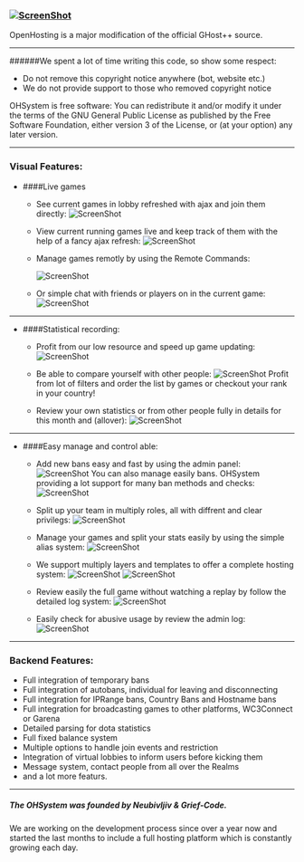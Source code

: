 ### [![ScreenShot](http://ohsystem.net/site_logo.png)](http://ohsystem.net/)

OpenHosting is a major modification of the official GHost++ source.

---

######We spent a lot of time writing this code, so show some respect:
 - Do not remove this copyright notice anywhere (bot, website etc.)
 - We do not provide support to those who removed copyright notice

OHSystem is free software: You can redistribute it and/or modify
it under the terms of the GNU General Public License as published by
the Free Software Foundation, either version 3 of the License, or
(at your option) any later version.

---

### Visual Features:
- ####Live games
  - See current games in lobby refreshed with ajax and join them directly:
    ![ScreenShot](http://ohsystem.net/public_images/gamelist.PNG)

  - View current running games live and keep track of them with the help of a fancy ajax refresh:
    ![ScreenShot](http://ohsystem.net/public_images/live_games.PNG)

  - Manage games remotly by using the Remote Commands:

    ![ScreenShot](http://ohsystem.net/public_images/remote%20control.PNG)
    
  - Or simple chat with friends or players on in the current game:
    ![ScreenShot](http://ohsystem.net/public_images/chat.PNG)

---

- ####Statistical recording:
  - Profit from our low resource and speed up game updating:
    ![ScreenShot](http://ohsystem.net/public_images/update.PNG)

  - Be able to compare yourself with other people:
    ![ScreenShot](http://ohsystem.net/public_images/top.PNG)
    Profit from lot of filters and order the list by games or checkout your rank in your country!

  - Review your own statistics or from other people fully in details for this month and (allover):
    ![ScreenShot](http://ohsystem.net/public_images/profile.PNG)

---

- ####Easy manage and control able:
  - Add new bans easy and fast by using the admin panel:
    ![ScreenShot](http://ohsystem.net/public_images/banad.PNG)
    You can also manage easily bans. OHSystem providing a lot support for many ban methods and checks:
    ![ScreenShot](http://ohsystem.net/public_images/banoptions.PNG)
  
  - Split up your team in multiply roles, all with diffrent and clear privilegs:
    ![ScreenShot](http://ohsystem.net/public_images/roles.PNG)

  - Manage your games and split your stats easily by using the simple alias system:
    ![ScreenShot](http://ohsystem.net/public_images/alias.PNG)

  - We support multiply layers and templates to offer a complete hosting system:
    ![ScreenShot](http://ohsystem.net/public_images/singlegame.PNG)
    ![ScreenShot](http://ohsystem.net/public_images/tree.PNG)

  - Review easily the full game without watching a replay by follow the detailed log system:
    ![ScreenShot](http://ohsystem.net/public_images/logs.PNG)

  - Easily check for abusive usage by review the admin log:
    ![ScreenShot](http://ohsystem.net/public_images/adminlog.PNG)
    
---

### Backend Features:
  - Full integration of temporary bans
  - Full integration of autobans, individual for leaving and disconnecting
  - Full integration for IPRange bans, Country Bans and Hostname bans
  - Full integration for broadcasting games to other platforms, WC3Connect or Garena
  - Detailed parsing for dota statistics
  - Full fixed balance system
  - Multiple options to handle join events and restriction
  - Integration of virtual lobbies to inform users before kicking them
  - Message system, contact people from all over the Realms
  - and a lot more featurs.

----

##### The OHSystem was founded by Neubivljiv & Grief-Code.
We are working on the development process since over a year now and started the last months to include a full hosting platform which is constantly growing each day.
